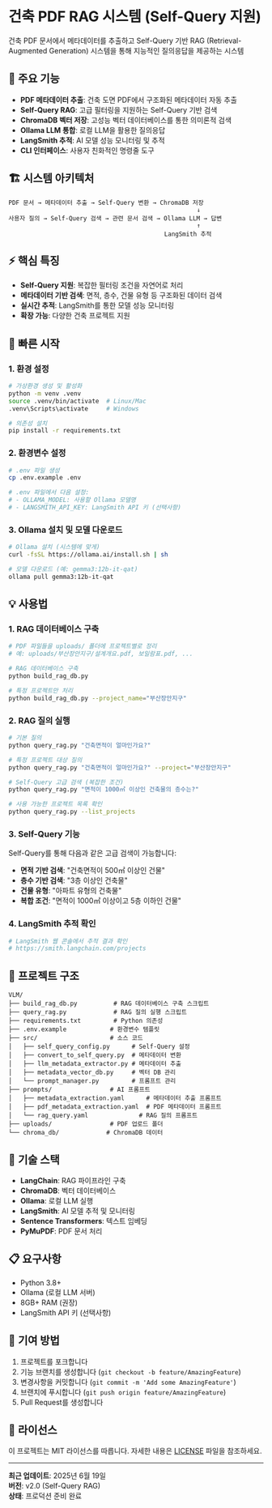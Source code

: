 # 건축 PDF RAG 시스템 (Self-Query 지원)

건축 PDF 문서에서 메타데이터를 추출하고 Self-Query 기반 RAG (Retrieval-Augmented Generation) 시스템을 통해 지능적인 질의응답을 제공하는 시스템

## 🎯 주요 기능

- **PDF 메타데이터 추출**: 건축 도면 PDF에서 구조화된 메타데이터 자동 추출
- **Self-Query RAG**: 고급 필터링을 지원하는 Self-Query 기반 검색
- **ChromaDB 벡터 저장**: 고성능 벡터 데이터베이스를 통한 의미론적 검색
- **Ollama LLM 통합**: 로컬 LLM을 활용한 질의응답
- **LangSmith 추적**: AI 모델 성능 모니터링 및 추적
- **CLI 인터페이스**: 사용자 친화적인 명령줄 도구

## 🏗️ 시스템 아키텍처

```
PDF 문서 → 메타데이터 추출 → Self-Query 변환 → ChromaDB 저장
                                                    ↓
사용자 질의 → Self-Query 검색 → 관련 문서 검색 → Ollama LLM → 답변
                                                    ↑
                                           LangSmith 추적
```

## ⚡ 핵심 특징

- **Self-Query 지원**: 복잡한 필터링 조건을 자연어로 처리
- **메타데이터 기반 검색**: 면적, 층수, 건물 유형 등 구조화된 데이터 검색
- **실시간 추적**: LangSmith를 통한 모델 성능 모니터링
- **확장 가능**: 다양한 건축 프로젝트 지원

## 🚀 빠른 시작

### 1. 환경 설정

```bash
# 가상환경 생성 및 활성화
python -m venv .venv
source .venv/bin/activate  # Linux/Mac
.venv\Scripts\activate     # Windows

# 의존성 설치
pip install -r requirements.txt
```

### 2. 환경변수 설정

```bash
# .env 파일 생성
cp .env.example .env

# .env 파일에서 다음 설정:
# - OLLAMA_MODEL: 사용할 Ollama 모델명
# - LANGSMITH_API_KEY: LangSmith API 키 (선택사항)
```

### 3. Ollama 설치 및 모델 다운로드

```bash
# Ollama 설치 (시스템에 맞게)
curl -fsSL https://ollama.ai/install.sh | sh

# 모델 다운로드 (예: gemma3:12b-it-qat)
ollama pull gemma3:12b-it-qat
```

## 💡 사용법

### 1. RAG 데이터베이스 구축

```bash
# PDF 파일들을 uploads/ 폴더에 프로젝트별로 정리
# 예: uploads/부산장안지구/설계개요.pdf, 보일람표.pdf, ...

# RAG 데이터베이스 구축
python build_rag_db.py

# 특정 프로젝트만 처리
python build_rag_db.py --project_name="부산장안지구"
```

### 2. RAG 질의 실행

```bash
# 기본 질의
python query_rag.py "건축면적이 얼마인가요?"

# 특정 프로젝트 대상 질의
python query_rag.py "건축면적이 얼마인가요?" --project="부산장안지구"

# Self-Query 고급 검색 (복잡한 조건)
python query_rag.py "면적이 1000㎡ 이상인 건축물의 층수는?"

# 사용 가능한 프로젝트 목록 확인
python query_rag.py --list_projects
```

### 3. Self-Query 기능

Self-Query를 통해 다음과 같은 고급 검색이 가능합니다:

- **면적 기반 검색**: "건축면적이 500㎡ 이상인 건물"
- **층수 기반 검색**: "3층 이상인 건축물"
- **건물 유형**: "아파트 유형의 건축물"
- **복합 조건**: "면적이 1000㎡ 이상이고 5층 이하인 건물"

### 4. LangSmith 추적 확인

```bash
# LangSmith 웹 콘솔에서 추적 결과 확인
# https://smith.langchain.com/projects
```

## 📁 프로젝트 구조

```
VLM/
├── build_rag_db.py          # RAG 데이터베이스 구축 스크립트
├── query_rag.py             # RAG 질의 실행 스크립트
├── requirements.txt         # Python 의존성
├── .env.example            # 환경변수 템플릿
├── src/                    # 소스 코드
│   ├── self_query_config.py      # Self-Query 설정
│   ├── convert_to_self_query.py  # 메타데이터 변환
│   ├── llm_metadata_extractor.py # 메타데이터 추출
│   ├── metadata_vector_db.py     # 벡터 DB 관리
│   └── prompt_manager.py         # 프롬프트 관리
├── prompts/                # AI 프롬프트
│   ├── metadata_extraction.yaml      # 메타데이터 추출 프롬프트
│   ├── pdf_metadata_extraction.yaml  # PDF 메타데이터 프롬프트
│   └── rag_query.yaml              # RAG 질의 프롬프트
├── uploads/                # PDF 업로드 폴더
└── chroma_db/             # ChromaDB 데이터
```

## 🔧 기술 스택

- **LangChain**: RAG 파이프라인 구축
- **ChromaDB**: 벡터 데이터베이스
- **Ollama**: 로컬 LLM 실행
- **LangSmith**: AI 모델 추적 및 모니터링
- **Sentence Transformers**: 텍스트 임베딩
- **PyMuPDF**: PDF 문서 처리

## 📋 요구사항

- Python 3.8+
- Ollama (로컬 LLM 서버)
- 8GB+ RAM (권장)
- LangSmith API 키 (선택사항)

## 🤝 기여 방법

1. 프로젝트를 포크합니다
2. 기능 브랜치를 생성합니다 (`git checkout -b feature/AmazingFeature`)
3. 변경사항을 커밋합니다 (`git commit -m 'Add some AmazingFeature'`)
4. 브랜치에 푸시합니다 (`git push origin feature/AmazingFeature`)
5. Pull Request를 생성합니다

## 📄 라이선스

이 프로젝트는 MIT 라이선스를 따릅니다. 자세한 내용은 [LICENSE](LICENSE) 파일을 참조하세요.

---

**최근 업데이트**: 2025년 6월 19일  
**버전**: v2.0 (Self-Query RAG)  
**상태**: 프로덕션 준비 완료
